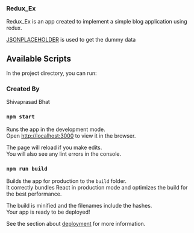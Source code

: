 ### Redux_Ex

Redux_Ex is an app created to implement a simple blog application using redux.

[JSONPLACEHOLDER](https://jsonplaceholder.typicode.com/posts) is used to get the dummy data

## Available Scripts

In the project directory, you can run:

### Created By

Shivaprasad Bhat

### `npm start`

Runs the app in the development mode.<br />
Open [http://localhost:3000](http://localhost:3000) to view it in the browser.

The page will reload if you make edits.<br />
You will also see any lint errors in the console.

### `npm run build`

Builds the app for production to the `build` folder.<br />
It correctly bundles React in production mode and optimizes the build for the best performance.

The build is minified and the filenames include the hashes.<br />
Your app is ready to be deployed!

See the section about [deployment](https://facebook.github.io/create-react-app/docs/deployment) for more information.
